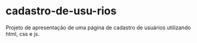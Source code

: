 # cadastro-de-usu-rios
Projeto de apresentação de uma página de cadastro de usuários utilizando html, css e js.
